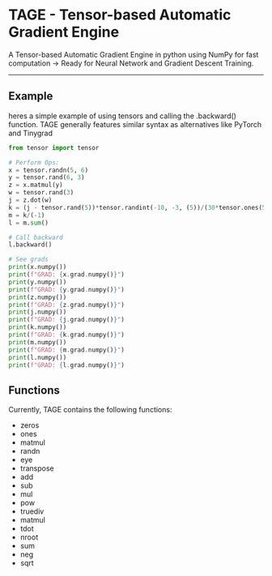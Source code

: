 # TAGE - Tensor-based Automatic Gradient Engine
A Tensor-based Automatic Gradient Engine in python using NumPy for fast computation -> Ready for Neural Network and Gradient Descent Training.
***
## Example
heres a simple example of using tensors and calling the .backward() function. TAGE generally features similar syntax as alternatives like PyTorch and Tinygrad 
```python
from tensor import tensor

# Perform Ops:
x = tensor.randn(5, 6)
y = tensor.rand(6, 3)
z = x.matmul(y)
w = tensor.rand(3)
j = z.dot(w)
k = (j - tensor.rand(5))*tensor.randint(-10, -3, (5))/(30*tensor.ones(5))
m = k/(-1)
l = m.sum()

# Call backward
l.backward()

# See grads
print(x.numpy())
print(f"GRAD: {x.grad.numpy()}")
print(y.numpy())
print(f"GRAD: {y.grad.numpy()}")
print(z.numpy())
print(f"GRAD: {z.grad.numpy()}")
print(j.numpy())
print(f"GRAD: {j.grad.numpy()}")
print(k.numpy())
print(f"GRAD: {k.grad.numpy()}")
print(m.numpy())
print(f"GRAD: {m.grad.numpy()}")
print(l.numpy())
print(f"GRAD: {l.grad.numpy()}")

```

## Functions
Currently, TAGE contains the following functions:
* zeros
* ones
* matmul
* randn
* eye
* transpose
* add
* sub
* mul
* pow
* truediv
* matmul
* tdot
* nroot
* sum
* neg
* sqrt
